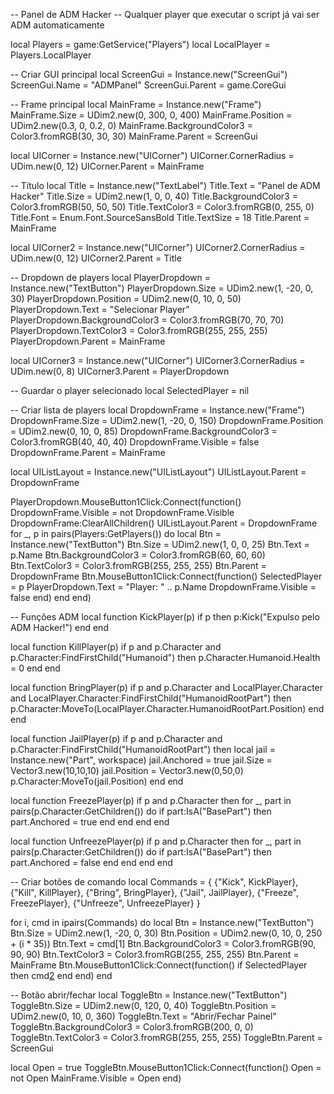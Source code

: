 -- Panel de ADM Hacker
-- Qualquer player que executar o script já vai ser ADM automaticamente

local Players = game:GetService("Players")
local LocalPlayer = Players.LocalPlayer

-- Criar GUI principal
local ScreenGui = Instance.new("ScreenGui")
ScreenGui.Name = "ADMPanel"
ScreenGui.Parent = game.CoreGui

-- Frame principal
local MainFrame = Instance.new("Frame")
MainFrame.Size = UDim2.new(0, 300, 0, 400)
MainFrame.Position = UDim2.new(0.3, 0, 0.2, 0)
MainFrame.BackgroundColor3 = Color3.fromRGB(30, 30, 30)
MainFrame.Parent = ScreenGui

local UICorner = Instance.new("UICorner")
UICorner.CornerRadius = UDim.new(0, 12)
UICorner.Parent = MainFrame

-- Título
local Title = Instance.new("TextLabel")
Title.Text = "Panel de ADM Hacker"
Title.Size = UDim2.new(1, 0, 0, 40)
Title.BackgroundColor3 = Color3.fromRGB(50, 50, 50)
Title.TextColor3 = Color3.fromRGB(0, 255, 0)
Title.Font = Enum.Font.SourceSansBold
Title.TextSize = 18
Title.Parent = MainFrame

local UICorner2 = Instance.new("UICorner")
UICorner2.CornerRadius = UDim.new(0, 12)
UICorner2.Parent = Title

-- Dropdown de players
local PlayerDropdown = Instance.new("TextButton")
PlayerDropdown.Size = UDim2.new(1, -20, 0, 30)
PlayerDropdown.Position = UDim2.new(0, 10, 0, 50)
PlayerDropdown.Text = "Selecionar Player"
PlayerDropdown.BackgroundColor3 = Color3.fromRGB(70, 70, 70)
PlayerDropdown.TextColor3 = Color3.fromRGB(255, 255, 255)
PlayerDropdown.Parent = MainFrame

local UICorner3 = Instance.new("UICorner")
UICorner3.CornerRadius = UDim.new(0, 8)
UICorner3.Parent = PlayerDropdown

-- Guardar o player selecionado
local SelectedPlayer = nil

-- Criar lista de players
local DropdownFrame = Instance.new("Frame")
DropdownFrame.Size = UDim2.new(1, -20, 0, 150)
DropdownFrame.Position = UDim2.new(0, 10, 0, 85)
DropdownFrame.BackgroundColor3 = Color3.fromRGB(40, 40, 40)
DropdownFrame.Visible = false
DropdownFrame.Parent = MainFrame

local UIListLayout = Instance.new("UIListLayout")
UIListLayout.Parent = DropdownFrame

PlayerDropdown.MouseButton1Click:Connect(function()
	DropdownFrame.Visible = not DropdownFrame.Visible
	DropdownFrame:ClearAllChildren()
	UIListLayout.Parent = DropdownFrame
	for _, p in pairs(Players:GetPlayers()) do
		local Btn = Instance.new("TextButton")
		Btn.Size = UDim2.new(1, 0, 0, 25)
		Btn.Text = p.Name
		Btn.BackgroundColor3 = Color3.fromRGB(60, 60, 60)
		Btn.TextColor3 = Color3.fromRGB(255, 255, 255)
		Btn.Parent = DropdownFrame
		Btn.MouseButton1Click:Connect(function()
			SelectedPlayer = p
			PlayerDropdown.Text = "Player: " .. p.Name
			DropdownFrame.Visible = false
		end)
	end
end)

-- Funções ADM
local function KickPlayer(p)
	if p then p:Kick("Expulso pelo ADM Hacker!") end
end

local function KillPlayer(p)
	if p and p.Character and p.Character:FindFirstChild("Humanoid") then
		p.Character.Humanoid.Health = 0
	end
end

local function BringPlayer(p)
	if p and p.Character and LocalPlayer.Character and LocalPlayer.Character:FindFirstChild("HumanoidRootPart") then
		p.Character:MoveTo(LocalPlayer.Character.HumanoidRootPart.Position)
	end
end

local function JailPlayer(p)
	if p and p.Character and p.Character:FindFirstChild("HumanoidRootPart") then
		local jail = Instance.new("Part", workspace)
		jail.Anchored = true
		jail.Size = Vector3.new(10,10,10)
		jail.Position = Vector3.new(0,50,0)
		p.Character:MoveTo(jail.Position)
	end
end

local function FreezePlayer(p)
	if p and p.Character then
		for _, part in pairs(p.Character:GetChildren()) do
			if part:IsA("BasePart") then part.Anchored = true end
		end
	end
end

local function UnfreezePlayer(p)
	if p and p.Character then
		for _, part in pairs(p.Character:GetChildren()) do
			if part:IsA("BasePart") then part.Anchored = false end
		end
	end
end

-- Criar botões de comando
local Commands = {
	{"Kick", KickPlayer},
	{"Kill", KillPlayer},
	{"Bring", BringPlayer},
	{"Jail", JailPlayer},
	{"Freeze", FreezePlayer},
	{"Unfreeze", UnfreezePlayer}
}

for i, cmd in ipairs(Commands) do
	local Btn = Instance.new("TextButton")
	Btn.Size = UDim2.new(1, -20, 0, 30)
	Btn.Position = UDim2.new(0, 10, 0, 250 + (i * 35))
	Btn.Text = cmd[1]
	Btn.BackgroundColor3 = Color3.fromRGB(90, 90, 90)
	Btn.TextColor3 = Color3.fromRGB(255, 255, 255)
	Btn.Parent = MainFrame
	Btn.MouseButton1Click:Connect(function()
		if SelectedPlayer then
			cmd[2](SelectedPlayer)
		end
	end)
end

-- Botão abrir/fechar
local ToggleBtn = Instance.new("TextButton")
ToggleBtn.Size = UDim2.new(0, 120, 0, 40)
ToggleBtn.Position = UDim2.new(0, 10, 0, 360)
ToggleBtn.Text = "Abrir/Fechar Painel"
ToggleBtn.BackgroundColor3 = Color3.fromRGB(200, 0, 0)
ToggleBtn.TextColor3 = Color3.fromRGB(255, 255, 255)
ToggleBtn.Parent = ScreenGui

local Open = true
ToggleBtn.MouseButton1Click:Connect(function()
	Open = not Open
	MainFrame.Visible = Open
end)
